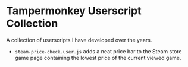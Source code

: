 # Tampermonkey Userscript Collection

A collection of userscripts I have developed over the years.

* `steam-price-check.user.js` adds a neat price bar to the Steam store game page containing the lowest price of the current viewed game.
